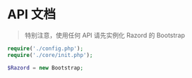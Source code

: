# API 文档

> 特别注意，使用任何 API 请先实例化 Razord 的 Bootstrap

```php
require('./config.php');
require('./core/init.php');

$Razord = new Bootstrap;
```